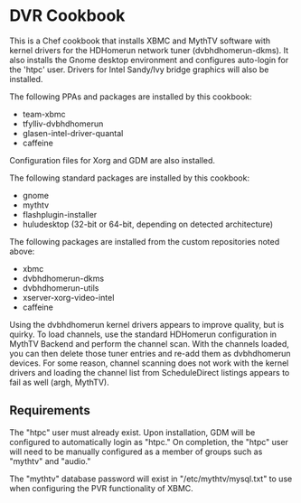 DVR Cookbook
============
This is a Chef cookbook that installs XBMC and MythTV software with kernel drivers for the HDHomerun network tuner (dvbhdhomerun-dkms). It also installs the Gnome desktop environment and configures auto-login for the 'htpc' user. Drivers for Intel Sandy/Ivy bridge graphics will also be installed.

The following PPAs and packages are installed by this cookbook:

- team-xbmc
- tfylliv-dvbhdhomerun
- glasen-intel-driver-quantal
- caffeine

Configuration files for Xorg and GDM are also installed.

The following standard packages are installed by this cookbook:

- gnome
- mythtv
- flashplugin-installer
- huludesktop (32-bit or 64-bit, depending on detected architecture)

The following packages are installed from the custom repositories noted above:

- xbmc
- dvbhdhomerun-dkms
- dvbhdhomerun-utils
- xserver-xorg-video-intel
- caffeine

Using the dvbhdhomerun kernel drivers appears to improve quality, but is quirky. To load channels, use the standard HDHomerun configuration in MythTV Backend and perform the channel scan. With the channels loaded, you can then delete those tuner entries and re-add them as dvbhdhomerun devices. For some reason, channel scanning does not work with the kernel drivers and loading the channel list from ScheduleDirect listings appears to fail as well (argh, MythTV).

Requirements
------------
The "htpc" user must already exist. Upon installation, GDM will be configured to automatically login as "htpc." On completion, the "htpc" user will need to be manually configured as a member of groups such as "mythtv" and "audio."

The "mythtv" database password will exist in "/etc/mythtv/mysql.txt" to use when configuring the PVR functionality of XBMC.
